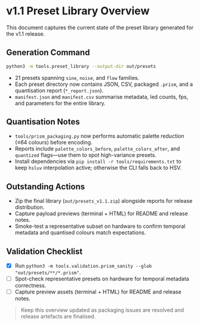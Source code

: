 # v1.1 Preset Library Overview

This document captures the current state of the preset library generated for the v1.1 release.

## Generation Command

```bash
python3 -m tools.preset_library --output-dir out/presets
```

- 21 presets spanning `sine`, `noise`, and `flow` families.
- Each preset directory now contains JSON, CSV, packaged `.prism`, and a quantisation report (`*_report.json`).
- `manifest.json` and `manifest.csv` summarise metadata, led counts, fps, and parameters for the entire library.

## Quantisation Notes

- `tools/prism_packaging.py` now performs automatic palette reduction (≤64 colours) before encoding.
- Reports include `palette_colors_before`, `palette_colors_after`, and `quantized` flags—use them to spot high-variance presets.
- Install dependencies via `pip install -r tools/requirements.txt` to keep `hsluv` interpolation active; otherwise the CLI falls back to HSV.

## Outstanding Actions

- Zip the final library (`out/presets_v1.1.zip`) alongside reports for release distribution.
- Capture payload previews (terminal + HTML) for README and release notes.
- Smoke-test a representative subset on hardware to confirm temporal metadata and quantised colours match expectations.

## Validation Checklist

- [x] Run `python3 -m tools.validation.prism_sanity --glob "out/presets/**/*.prism"`.
- [ ] Spot-check representative presets on hardware for temporal metadata correctness.
- [ ] Capture preview assets (terminal + HTML) for README and release notes.

> Keep this overview updated as packaging issues are resolved and release artefacts are finalised.
